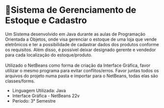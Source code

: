 
<h1 alignt="center">📝Sistema de Gerenciamento de Estoque e Cadastro</h1>

Um Sistema desenvolvido em Java durante as aulas de Programação Orientada a Objetos, onde visa gerenciar o estoque de uma loja que vende eletrônicos e ter a possibilidade de cadastrar dados dos produtos conforme os requisitos. Além disso, é possível deixar designado gerente e vendedor para cada localização do estoque/produto.
<br><br>
Utilizado o NetBeans como forma de criação da Interface Gráfica, favor utilizar o mesmo programa para evitar conflitos/erros.
Favor juntas todos os arquivos do projeto numa pasta e importar para o NetBeans, todas elas são classes/forms.

- Linguagem Utilizada: Java
- Interface Gráfica - NetBeans 22v
- Período: 3° Semestre
